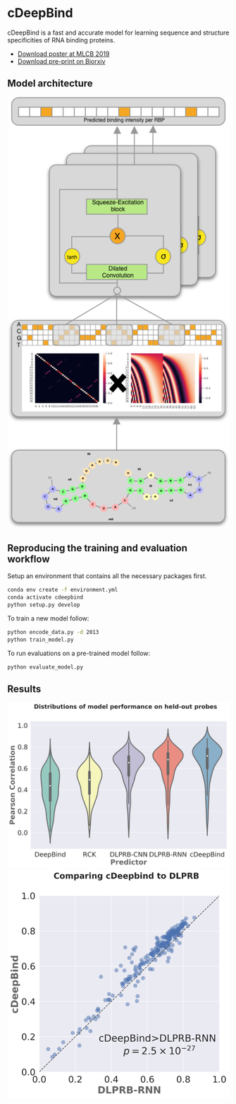 # cDeepBind
cDeepBind is a fast and accurate model for learning sequence and structure specificities of RNA binding proteins.
  - [Download poster at MLCB 2019](https://github.com/PSI-Lab/cDeepbind/raw/master/docs/cdeepbind_poster_mlcb.pdf)
  - [Download pre-print on Biorxiv](https://www.biorxiv.org/content/10.1101/345140v1) 

## Model architecture
![arch](docs/cdeepbind_poster_schematic.png)


##  Reproducing the training and evaluation workflow

Setup an environment that contains all the necessary packages first.
```bash
conda env create -f environment.yml
conda activate cdeepbind
python setup.py develop
```

To train a new model follow:
```bash
python encode_data.py -d 2013
python train_model.py
```

To run evaluations on a pre-trained model follow:
```bash
python evaluate_model.py
```

## Results
![img](docs/model_comparison_paper.png)
![img](docs/model_scatter_paper.png)

